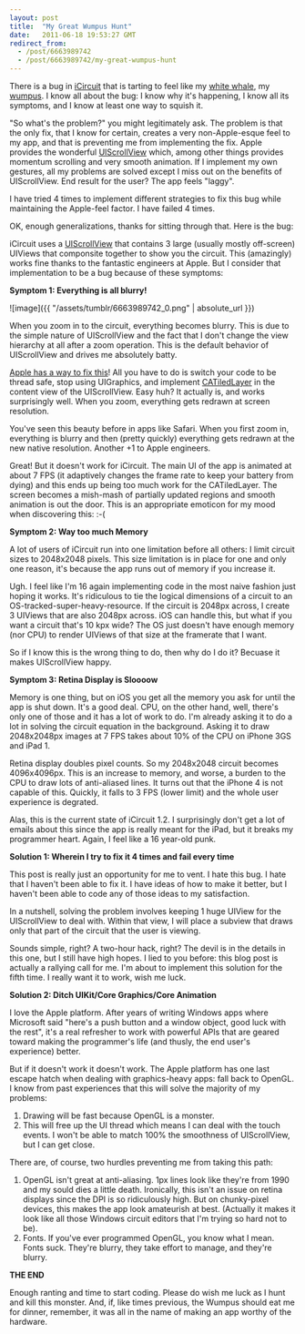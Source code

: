 ```yaml
---
layout: post
title:  "My Great Wumpus Hunt"
date:   2011-06-18 19:53:27 GMT
redirect_from:
  - /post/6663989742
  - /post/6663989742/my-great-wumpus-hunt
---
```




There is a bug in [iCircuit](http://icircuitapp.com) that is tarting to feel like my [white whale](http://en.wikipedia.org/wiki/Moby-Dick), my [wumpus](http://en.wikipedia.org/wiki/Wumpus). I know all about the bug: I know why it's happening, I know all its symptoms, and I know at least one way to squish it.

"So what's the problem?" you might legitimately ask. The problem is that the only fix, that I know for certain, creates a very non-Apple-esque feel to my app, and that is preventing me from implementing the fix. Apple provides the wonderful [UIScrollView](http://developer.apple.com/library/ios/#documentation/UIKit/Reference/UIScrollView_Class/Reference/UIScrollView.html) which, among other things provides momentum scrolling and very smooth animation. If I implement my own gestures, all my problems are solved except I miss out on the benefits of UIScrollView. End result for the user? The app feels "laggy".

I have tried 4 times to implement different strategies to fix this bug while maintaining the Apple-feel factor. I have failed 4 times. 

OK, enough generalizations, thanks for sitting through that. Here is the bug:

iCircuit uses a [UIScrollView](http://developer.apple.com/library/ios/#documentation/UIKit/Reference/UIScrollView_Class/Reference/UIScrollView.html) that contains 3 large (usually mostly off-screen) UIViews that componsite together to show you the circuit. This (amazingly) works fine thanks to the fantastic engineers at Apple. But I consider that implementation to be a bug because of these symptoms:

**Symptom 1: Everything is all blurry!**

![image]({{ "/assets/tumblr/6663989742_0.png" | absolute_url }})

When you zoom in to the circuit, everything becomes blurry. This is due to the simple nature of UIScrollView and the fact that I don't change the view hierarchy at all after a zoom operation. This is the default behavior of UIScrollView and drives me absolutely batty.

[Apple has a way to fix this](http://developer.apple.com/library/ios/documentation/WindowsViews/Conceptual/UIScrollView_pg/ZoomZoom/ZoomZoom.html#//apple_ref/doc/uid/TP40008179-CH102-SW9)! All you have to do is switch your code to be thread safe, stop using UIGraphics, and implement [CATiledLayer](http://developer.apple.com/library/ios/#documentation/GraphicsImaging/Reference/CATiledLayer_class/Introduction/Introduction.html) in the content view of the UIScrollView. Easy huh? It actually is, and works surprisingly well. When you zoom, everything gets redrawn at screen resolution.

You've seen this beauty before in apps like Safari. When you first zoom in, everything is blurry and then (pretty quickly) everything gets redrawn at the new native resolution. Another +1 to Apple engineers.

Great! But it doesn't work for iCircuit. The main UI of the app is animated at about 7 FPS (it adaptively changes the frame rate to keep your battery from dying) and this ends up being too much work for the CATiledLayer. The screen becomes a mish-mash of partially updated regions and smooth animation is out the door. This is an appropriate emoticon for my mood when discovering this: :-(

**Symptom 2: Way too much Memory**

A lot of users of iCircuit run into one limitation before all others: I limit circuit sizes to 2048x2048 pixels. This size limitation is in place for one and only one reason, it's because the app runs out of memory if you increase it.

Ugh. I feel like I'm 16 again implementing code in the most naive fashion just hoping it works. It's ridiculous to tie the logical dimensions of a circuit to an OS-tracked-super-heavy-resource. If the circuit is 2048px across, I create 3 UIViews that are also 2048px across. iOS can handle this, but what if you want a circuit that's 10 kpx wide? The OS just doesn't have enough memory (nor CPU) to render UIViews of that size at the framerate that I want.

So if I know this is the wrong thing to do, then why do I do it? Becuase it makes UIScrollView happy.

**Symptom 3: Retina Display is Sloooow**

Memory is one thing, but on iOS you get all the memory you ask for until the app is shut down. It's a good deal. CPU, on the other hand, well, there's only one of those and it has a lot of work to do. I'm already asking it to do a lot in solving the circuit equation in the background. Asking it to draw 2048x2048px images at 7 FPS takes about 10% of the CPU on iPhone 3GS and iPad 1.

Retina display doubles pixel counts. So my 2048x2048 circuit becomes 4096x4096px. This is an increase to memory, and worse, a burden to the CPU to draw lots of anti-aliased lines. It turns out that the iPhone 4 is not capable of this. Quickly, it falls to 3 FPS (lower limit) and the whole user experience is degrated.

Alas, this is the current state of iCircuit 1.2. I surprisingly don't get a lot of emails about this since the app is really meant for the iPad, but it breaks my programmer heart. Again, I feel like a 16 year-old punk.

**Solution 1: Wherein I try to fix it 4 times and fail every time**

This post is really just an opportunity for me to vent. I hate this bug. I hate that I haven't been able to fix it. I have ideas of how to make it better, but I haven't been able to code any of those ideas to my satisfaction.

In a nutshell, solving the problem involves keeping 1 huge UIView for the UIScrollView to deal with. Within that view, I will place a subview that draws only that part of the circuit that the user is viewing.

Sounds simple, right? A two-hour hack, right? The devil is in the details in this one, but I still have high hopes. I lied to you before: this blog post is actually a rallying call for me. I'm about to implement this solution for the fifth time. I really want it to work, wish me luck.

**Solution 2: Ditch UIKit/Core Graphics/Core Animation**

I love the Apple platform. After years of writing Windows apps where Microsoft said "here's a push button and a window object, good luck with the rest", it's a real refresher to work with powerful APIs that are geared toward making the programmer's life (and thusly, the end user's experience) better.

But if it doesn't work it doesn't work. The Apple platform has one last escape hatch when dealing with graphics-heavy apps: fall back to OpenGL. I know from past experiences that this will solve the majority of my problems:

1. Drawing will be fast because OpenGL is a monster.
2. This will free up the UI thread which means I can deal with the touch events. I won't be able to match 100% the smoothness of UIScrollView, but I can get close.

There are, of course, two hurdles preventing me from taking this path:

1. OpenGL isn't great at anti-aliasing. 1px lines look like they're from 1990 and my sould dies a little death. Ironically, this isn't an issue on retina displays since the DPI is so ridiculously high. But on chunky-pixel devices, this makes the app look amateurish at best. (Actually it makes it look like all those Windows circuit editors that I'm trying so hard not to be).
2. Fonts. If you've ever programmed OpenGL, you know what I mean. Fonts suck. They're blurry, they take effort to manage, and they're blurry.

**THE END**

Enough ranting and time to start coding. Please do wish me luck as I hunt and kill this monster. And, if, like times previous, the Wumpus should eat me for dinner, remember, it was all in the name of making an app worthy of the hardware.

